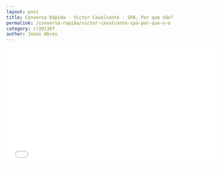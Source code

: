 ```yaml
---
layout: post
title: Conversa Rápida - Victor Cavalcante - SPA, Por que não?
permalink: /conversa-rapida/victor-cavalcante-spa-por-que-n-o
category: cr201307
author: Jonas Abreu
---
```


<iframe width="560" height="315" src="//www.youtube.com/embed/AQI0X8Fsbrc" frameborder="0" allowfullscreen></iframe>
